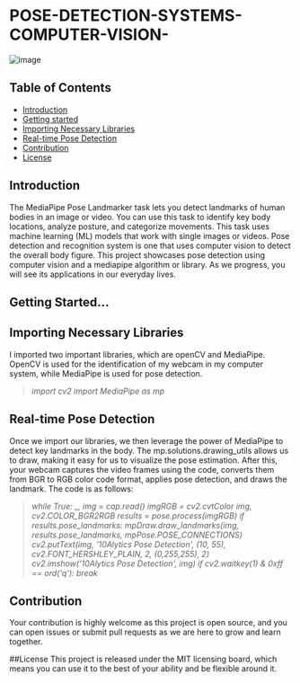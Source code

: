 # POSE-DETECTION-SYSTEMS-COMPUTER-VISION-

![image](https://github.com/dapzwalt/POSE-DETECTION-SYSTEMS-COMPUTER-VISION-/assets/125368548/a4967cba-9149-4d57-9e02-8841f807f630)

## Table of Contents
- [Introduction](#introduction)
- [Getting started](#getting-started)
- [Importing Necessary Libraries](#importing-necessary-libraries)
- [Real-time Pose Detection](#real-time-pose-detection)
- [Contribution](#contribution)
- [License](#license)

## Introduction
The MediaPipe Pose Landmarker task lets you detect landmarks of human bodies in an image or video. You can use this task to identify key
body locations, analyze posture, and categorize movements. This task uses machine learning (ML) models that work with single images or videos. Pose detection and recognition 
system is one that uses computer vision to detect the overall body figure. This project showcases pose detection using computer vision and a mediapipe algorithm or library. As we progress, you will see its applications in our everyday lives.

## Getting Started...

## Importing Necessary Libraries
I imported two important libraries, which are openCV and MediaPipe. OpenCV is used for the identification of my webcam in my computer system, while MediaPipe is used for pose detection.
> *import cv2
import MediaPipe as mp*

## Real-time Pose Detection
Once we import our libraries, we then leverage the power of MediaPipe to detect key landmarks in the body. The mp.solutions.drawing_utils allows us to draw, making it easy for us to visualize the pose estimation.
After this, your webcam captures the video frames using the code, converts them from BGR to RGB color code format, applies pose detection, and draws the landmark.
The code is as follows:
> *while True:
    _, img = cap.read()
    imgRGB = cv2.cvtColor img, cv2.COLOR_BGR2RGB
    results = pose.process(imgRGB)
    if results.pose_landmarks:
        mpDraw.draw_landmarks(img, results.pose_landmarks, mpPose.POSE_CONNECTIONS)
    cv2.putText(img, '10Alytics Pose Detection', (10, 55), cv2.FONT_HERSHLEY_PLAIN, 2, (0,255,255), 2)
    cv2.imshow('10Alytics Pose Detection', img)
    if cv2.waitkey(1) & 0xff == ord('q'):
        break*

## Contribution
Your contribution is highly welcome as this project is open source, and you can open issues or submit pull requests as we are here to grow and learn together.

##License
This project is released under the MIT licensing board, which means you can use it to the best of your ability and be flexible around it. 



